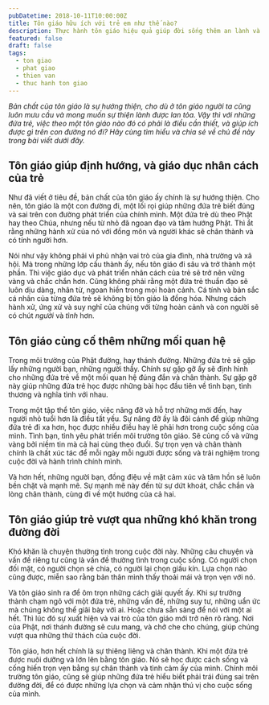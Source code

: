```yaml
---
pubDatetime: 2018-10-11T10:00:00Z
title: Tôn giáo hữu ích với trẻ em như thế nào?
description: Thực hành tôn giáo hiệu quả giúp đời sống thêm an lành và hạnh phúc, giác ngộ nhiều điều hữu ích để đem lại năng lượng tích cực cho bản thân, và giá trị đẹp cho cộng đồng.
featured: false
draft: false
tags:
  - ton giao
  - phat giao
  - thien van
  - thuc hanh ton giao
---
```


_Bản chất của tôn giáo là sự hướng thiện, cho dù ở tôn giáo người ta cũng luôn mưu cầu và mong muốn sự thiện lành được lan tỏa. Vậy thì với những đứa trẻ, việc theo một tôn giáo nào đó có phải là điều cần thiết, và giúp ích được gì trên con đường nó đi? Hãy cùng tìm hiểu và chia sẻ về chủ đề này trong bài viết dưới đây._

## Tôn giáo giúp định hướng, và giáo dục nhân cách của trẻ

Như đã viết ở tiêu đề, bản chất của tôn giáo ấy chính là sự hướng thiện. Cho nên, tôn giáo là một con đường đi, một lối rọi giúp những đứa trẻ biết đúng và sai trên con đường phát triển của chính mình. Một đứa trẻ dù theo Phật hay theo Chúa, nhưng nếu từ nhỏ đã ngoan đạo và tâm hướng Phật. Thì ắt rằng những hành xử của nó với đồng môn và người khác sẽ chân thành và có tính người hơn.

Nói như vậy không phải vì phủ nhận vai trò của gia đình, nhà trường và xã hội. Mà trong những lớp cấu thành ấy, nếu tôn giáo đi sâu và trở thành một phần. Thì việc giáo dục và phát triển nhân cách của trẻ sẽ trở nên vững vàng và chắc chắn hơn. Cũng không phải rằng một đứa trẻ thuần đạo sẽ luôn dịu dàng, nhân từ, ngoan hiền trong mọi hoàn cảnh. Cá tính và bản sắc cá nhân của từng đứa trẻ sẽ không bị tôn giáo là đồng hóa. Nhưng cách hành xử, ứng xử và suy nghĩ của chúng với từng hoàn cảnh và con người sẽ có chút _người_ và _tình_ hơn.

## Tôn giáo củng cố thêm những mối quan hệ

Trong môi trường của Phật đường, hay thánh đường. Những đứa trẻ sẽ gặp lấy những người bạn, những người thầy. Chính sự gặp gỡ ấy sẽ định hình cho những đứa trẻ về một mối quan hệ đúng đắn và chân thành. Sự gặp gỡ này giúp những đứa trẻ học được những bài học đầu tiên về tình bạn, tình thương và nghĩa tình với nhau.

Trong một tập thể tôn giáo, việc nâng đỡ và hỗ trợ những mới đến, hay người nhỏ tuổi hơn là điều tất yếu. Sự nâng đỡ ấy là đôi cánh để giúp những đứa trẻ đi xa hơn, học được nhiều điều hay lẽ phải hơn trong cuộc sống của mình. Tình bạn, tình yêu phát triển môi trường tôn giáo. Sẽ củng cố và vững vàng bởi niềm tin mà cả hai cùng theo đuổi. Sự trọn vẹn và chân thành chính là chất xúc tác để mỗi ngày mỗi người được sống và trải nghiệm trong cuộc đời và hành trình chính mình.

Và hơn hết, những người bạn, đồng điệu về mặt cảm xúc và tâm hồn sẽ luôn bền chặt và mạnh mẽ. Sự mạnh mẽ này đến từ sự dứt khoát, chắc chắn và lòng chân thành, cùng đi về một hướng của cả hai.

## Tôn giáo giúp trẻ vượt qua những khó khăn trong đường đời

Khó khăn là chuyện thường tình trong cuộc đời này. Những câu chuyện và vấn đề riêng tư cũng là vấn đề thường tình trong cuộc sống. Có người chọn đối mặt, có người chọn sẻ chia, có người lại chọn giấu kín. Lựa chọn nào cũng được, miễn sao rằng bản thân mình thấy thoải mái và trọn vẹn với nó.

Và tôn giáo sinh ra để ôm trọn những cách giải quyết ấy. Khi sự trưởng thành chạm ngõ với một đứa trẻ, những vấn đề, những suy tư, những uẩn ức mà chúng không thể giãi bày với ai. Hoặc chưa sẵn sàng để nói với một ai hết. Thì lúc đó sự xuất hiện và vai trò của tôn giáo mới trở nên rõ ràng. Nơi của Phật, nơi thánh đường sẽ cưu mang, và chở che cho chúng, giúp chúng vượt qua những thử thách của cuộc đời.

Tôn giáo, hơn hết chính là sự thiêng liêng và chân thành. Khi một đứa trẻ được nuôi dưỡng và lớn lên bằng tôn giáo. Nó sẽ học được cách sống và cống hiến trọn vẹn bằng sự chân thành và tình cảm ấy của mình. Chính môi trường tôn giáo, cũng sẽ giúp những đứa trẻ hiểu biết phải trái đúng sai trên đường đời, để có được những lựa chọn và cảm nhận thú vị cho cuộc sống của mình.